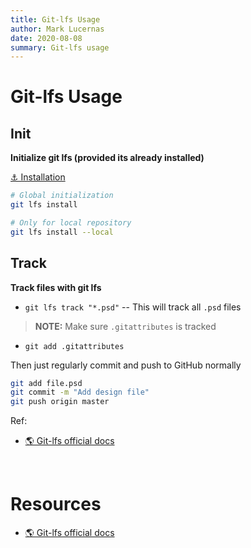 ```yaml
---
title: Git-lfs Usage
author: Mark Lucernas
date: 2020-08-08
summary: Git-lfs usage
---
```



# Git-lfs Usage

## Init

**Initialize git lfs (provided its already installed)**

[⚓ Installation](installation#git-lfs-installation)

```bash
# Global initialization
git lfs install

# Only for local repository
git lfs install --local
```

## Track

**Track files with git lfs**

  - `git lfs track "*.psd"` -- This will track all `.psd` files


> **NOTE:** Make sure `.gitattributes` is tracked

  - `git add .gitattributes`


Then just regularly commit and push to GitHub normally

```bash
git add file.psd
git commit -m "Add design file"
git push origin master
```

Ref:

- [🌎 Git-lfs official docs](https://git-lfs.github.com/)


<br>

# Resources

- [🌎 Git-lfs official docs](https://git-lfs.github.com/)

